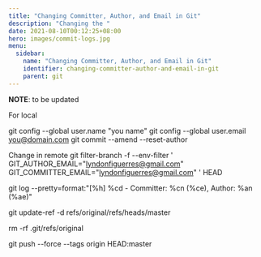 ```yaml
---
title: "Changing Committer, Author, and Email in Git"
description: "Changing the "
date: 2021-08-10T00:12:25+08:00
hero: images/commit-logs.jpg
menu:
  sidebar:
    name: "Changing Committer, Author, and Email in Git"
    identifier: changing-committer-author-and-email-in-git
    parent: git
---
```



**NOTE**: to be updated

For local

git config --global user.name "you name"
git config --global user.email you@domain.com
git commit --amend --reset-author


Change in remote
git filter-branch -f --env-filter '
    GIT_AUTHOR_EMAIL="lyndonfiguerres@gmail.com"
    GIT_COMMITTER_EMAIL="lyndonfiguerres@gmail.com"
' HEAD


git log --pretty=format:"[%h] %cd - Committer: %cn (%ce), Author: %an (%ae)"

git update-ref -d refs/original/refs/heads/master

rm -rf .git/refs/original

git push --force --tags origin HEAD:master